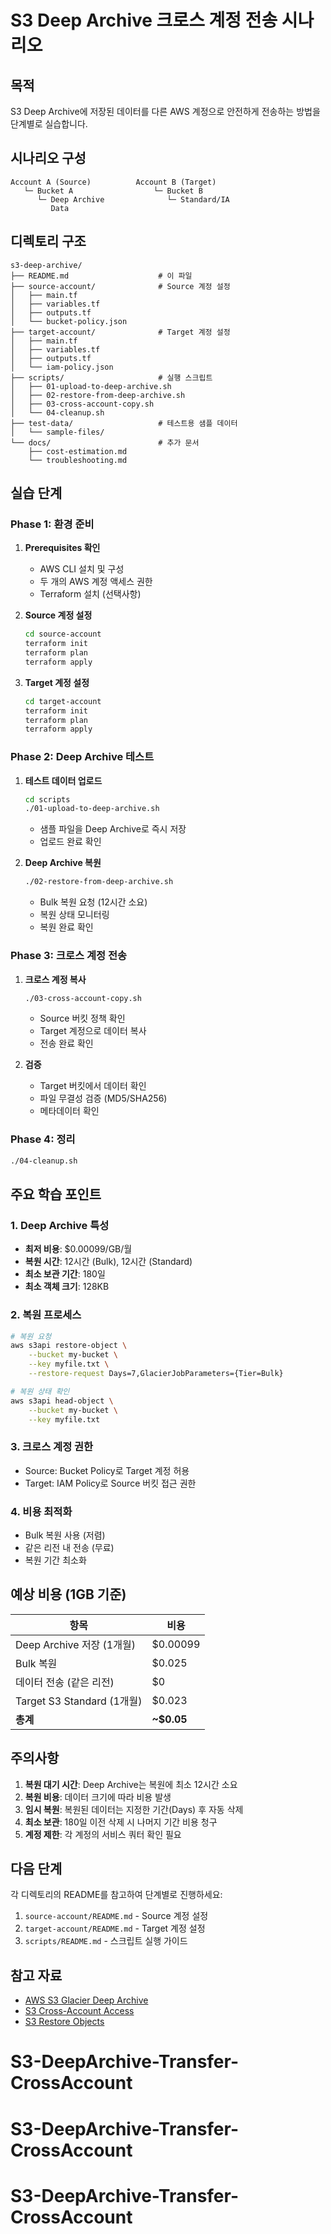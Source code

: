 # S3 Deep Archive 크로스 계정 전송 시나리오

## 목적
S3 Deep Archive에 저장된 데이터를 다른 AWS 계정으로 안전하게 전송하는 방법을 단계별로 실습합니다.

## 시나리오 구성

```
Account A (Source)          Account B (Target)
   └─ Bucket A                  └─ Bucket B
      └─ Deep Archive              └─ Standard/IA
         Data
```

## 디렉토리 구조

```
s3-deep-archive/
├── README.md                    # 이 파일
├── source-account/              # Source 계정 설정
│   ├── main.tf
│   ├── variables.tf
│   ├── outputs.tf
│   └── bucket-policy.json
├── target-account/              # Target 계정 설정
│   ├── main.tf
│   ├── variables.tf
│   ├── outputs.tf
│   └── iam-policy.json
├── scripts/                     # 실행 스크립트
│   ├── 01-upload-to-deep-archive.sh
│   ├── 02-restore-from-deep-archive.sh
│   ├── 03-cross-account-copy.sh
│   └── 04-cleanup.sh
├── test-data/                   # 테스트용 샘플 데이터
│   └── sample-files/
└── docs/                        # 추가 문서
    ├── cost-estimation.md
    └── troubleshooting.md
```

## 실습 단계

### Phase 1: 환경 준비
1. **Prerequisites 확인**
   - AWS CLI 설치 및 구성
   - 두 개의 AWS 계정 액세스 권한
   - Terraform 설치 (선택사항)

2. **Source 계정 설정**
   ```bash
   cd source-account
   terraform init
   terraform plan
   terraform apply
   ```

3. **Target 계정 설정**
   ```bash
   cd target-account
   terraform init
   terraform plan
   terraform apply
   ```

### Phase 2: Deep Archive 테스트
1. **테스트 데이터 업로드**
   ```bash
   cd scripts
   ./01-upload-to-deep-archive.sh
   ```
   - 샘플 파일을 Deep Archive로 즉시 저장
   - 업로드 완료 확인

2. **Deep Archive 복원**
   ```bash
   ./02-restore-from-deep-archive.sh
   ```
   - Bulk 복원 요청 (12시간 소요)
   - 복원 상태 모니터링
   - 복원 완료 확인

### Phase 3: 크로스 계정 전송
1. **크로스 계정 복사**
   ```bash
   ./03-cross-account-copy.sh
   ```
   - Source 버킷 정책 확인
   - Target 계정으로 데이터 복사
   - 전송 완료 확인

2. **검증**
   - Target 버킷에서 데이터 확인
   - 파일 무결성 검증 (MD5/SHA256)
   - 메타데이터 확인

### Phase 4: 정리
```bash
./04-cleanup.sh
```

## 주요 학습 포인트

### 1. Deep Archive 특성
- **최저 비용**: $0.00099/GB/월
- **복원 시간**: 12시간 (Bulk), 12시간 (Standard)
- **최소 보관 기간**: 180일
- **최소 객체 크기**: 128KB

### 2. 복원 프로세스
```bash
# 복원 요청
aws s3api restore-object \
    --bucket my-bucket \
    --key myfile.txt \
    --restore-request Days=7,GlacierJobParameters={Tier=Bulk}

# 복원 상태 확인
aws s3api head-object \
    --bucket my-bucket \
    --key myfile.txt
```

### 3. 크로스 계정 권한
- Source: Bucket Policy로 Target 계정 허용
- Target: IAM Policy로 Source 버킷 접근 권한

### 4. 비용 최적화
- Bulk 복원 사용 (저렴)
- 같은 리전 내 전송 (무료)
- 복원 기간 최소화

## 예상 비용 (1GB 기준)

| 항목 | 비용 |
|------|------|
| Deep Archive 저장 (1개월) | $0.00099 |
| Bulk 복원 | $0.025 |
| 데이터 전송 (같은 리전) | $0 |
| Target S3 Standard (1개월) | $0.023 |
| **총계** | **~$0.05** |

## 주의사항

1. **복원 대기 시간**: Deep Archive는 복원에 최소 12시간 소요
2. **복원 비용**: 데이터 크기에 따라 비용 발생
3. **임시 복원**: 복원된 데이터는 지정한 기간(Days) 후 자동 삭제
4. **최소 보관**: 180일 이전 삭제 시 나머지 기간 비용 청구
5. **계정 제한**: 각 계정의 서비스 쿼터 확인 필요

## 다음 단계

각 디렉토리의 README를 참고하여 단계별로 진행하세요:
1. `source-account/README.md` - Source 계정 설정
2. `target-account/README.md` - Target 계정 설정
3. `scripts/README.md` - 스크립트 실행 가이드

## 참고 자료
- [AWS S3 Glacier Deep Archive](https://aws.amazon.com/s3/storage-classes/glacier/)
- [S3 Cross-Account Access](https://docs.aws.amazon.com/AmazonS3/latest/userguide/example-walkthroughs-managing-access-example2.html)
- [S3 Restore Objects](https://docs.aws.amazon.com/AmazonS3/latest/userguide/restoring-objects.html)
# S3-DeepArchive-Transfer-CrossAccount
# S3-DeepArchive-Transfer-CrossAccount
# S3-DeepArchive-Transfer-CrossAccount
